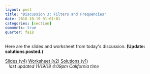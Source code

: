 ```yaml
---
layout: post
title: "Discussion 3: Filters and Frequencies"
date: 2018-10-19 01:01:01
categories: [section]
comments: true
quarter: fa18
---
```


Here are the slides and worksheet from today's discussion. **(Update: solutions posted.)**

<a href="{{ site.url }}/slides/fa18/filt_freq_basics.pdf"    class="btn btn-warning post-btn-link">Slides (v4)</a>
<a href="{{ site.url }}/worksheets/fa18/cse152_sec3.pdf"     class="btn btn-warning post-btn-link">Worksheet (v2)</a>
<a href="{{ site.url }}/worksheets/fa18/cse152_sec3_sol.pdf" class="btn btn-warning post-btn-link">Solutions (v1)</a>
<span class="desktop-hide"><br /></span><span class="mobile-hide">&nbsp;&nbsp;</span> <em>last updated 11/19/18 4:09pm California time</em>
